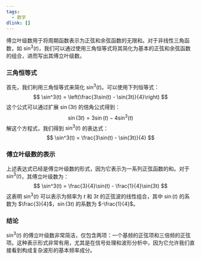 ```yaml
---
tags:
  - 数学
dlink: []
---
```

傅立叶级数用于将周期函数表示为正弦和余弦函数的无限和。对于非线性三角函数，如 $\sin^3(t)$，我们可以通过使用三角恒等式将其简化为基本的正弦和余弦函数的组合，进而写出其傅立叶级数。

### 三角恒等式
首先，我们利用三角恒等式来简化 $\sin^3(t)$。可以使用下列恒等式：
$$
\sin^3(t) = \left(\frac{3\sin(t) - \sin(3t)}{4}\right)
$$
这个公式可以通过扩展 $\sin(3t)$ 的倍角公式得到：
$$
\sin(3t) = 3\sin(t) - 4\sin^3(t)
$$
解这个方程式，我们得到 $\sin^3(t)$ 的表达式：
$$
\sin^3(t) = \frac{3\sin(t) - \sin(3t)}{4}
$$

### 傅立叶级数的表示
上述表达式已经是傅立叶级数的形式，因为它表示为一系列正弦函数的和。对于 $\sin^3(t)$，其傅立叶级数为：
$$
\sin^3(t) = \frac{3}{4}\sin(t) - \frac{1}{4}\sin(3t)
$$
这表明 $\sin^3(t)$ 可以表示为频率为 $t$ 和 $3t$ 的正弦波的线性组合，其中 $\sin(t)$ 的系数为 $\frac{3}{4}$，$\sin(3t)$ 的系数为 $-\frac{1}{4}$。

### 结论
$\sin^3(t)$ 的傅立叶级数非常简洁，仅包含两项：一个基频的正弦项和三倍频的正弦项。这种表示形式非常有用，尤其是在信号处理和波形分析中，因为它允许我们直接看到构成复杂波形的基本频率成分。